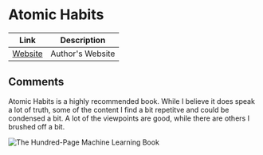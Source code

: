 # Atomic Habits

| Link                                            | Description      |
| ----------------------------------------------- | ---------------- |
| [Website](https://jamesclear.com/atomic-habits) | Author's Website |

## Comments

Atomic Habits is a highly recommended book. While I believe it does speak a lot of truth, some of the content I find a bit repetitve and could be condensed a bit. A lot of the viewpoints are good, while there are others I brushed off a bit.

![The Hundred-Page Machine Learning Book](/images/atomic-habits.jpg)
